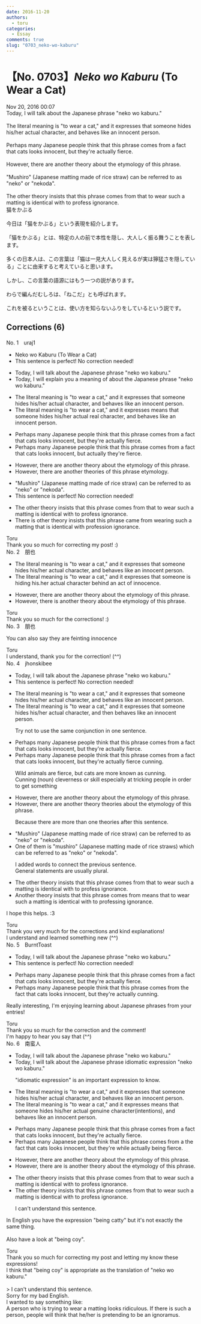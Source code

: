 ```yaml
---
date: 2016-11-20
authors:
  - toru
categories:
  - Essay
comments: true
slug: "0703_neko-wo-kaburu"
---
```


# 【No. 0703】<strong><em>Neko wo Kaburu</strong></em> (To Wear a Cat)
<div class="date">Nov 20, 2016 00:07</div>
<div id="post"><div id="body_show_ori">
Today, I will talk about the Japanese phrase "neko wo kaburu."<br/><br/>The literal meaning is "to wear a cat," and it expresses that someone hides his/her actual character, and behaves like an innocent person.<br/><br/>Perhaps many Japanese people think that this phrase comes from a fact that cats looks innocent, but they're actually fierce. <br/><br/>However, there are another theory about the etymology of this phrase.<br/><br/>"Mushiro" (Japanese matting made of rice straw) can be referred to as "neko" or "nekoda".<br/><br/>The other theory insists that this phrase comes from that to wear such a matting is identical with to profess ignorance.
</div></div>

<!-- more -->

<div id="post_ja"><div id="body_show_mo">
猫をかぶる<br/><br/>今日は「猫をかぶる」という表現を紹介します。<br/><br/>「猫をかぶる」とは、特定の人の前で本性を隠し、大人しく振る舞うことを表します。<br/><br/>多くの日本人は、この言葉は「猫は一見大人しく見えるが実は獰猛さを隠している」ことに由来すると考えていると思います。<br/><br/>しかし、この言葉の語源にはもう一つの説があります。<br/><br/>わらで編んだむしろは、「ねこだ」とも呼ばれます。<br/><br/>これを被るということは、使い方を知らないふりをしているという説です。
</div></div>

## Corrections (6)
<div id="block"><div class="first_name"> No. 1　<span class="just_name">uraj1</span></div><div id="block2">
<ul class="correction_field">
<li class="incorrect">Neko wo Kaburu (To Wear a Cat)</li>
<li class="corrected perfect">This sentence is perfect! No correction needed!</li>
</ul>
<ul class="correction_field">
<li class="incorrect">Today, I will talk about the Japanese phrase "neko wo kaburu."</li>
<li class="corrected correct">
Today, <span class="f_red">I will explain you a meaning of</span> <span class="sline">about</span> the Japanese phrase "neko wo kaburu."
</li>
</ul>
<ul class="correction_field">
<li class="incorrect">The literal meaning is "to wear a cat," and it expresses that someone hides his/her actual character, and behaves like an innocent person.</li>
<li class="corrected correct">
The literal meaning is "to wear a cat," and it <span class="sline">expresses</span> <span class="f_red">means</span> that someone hides his/her <span class="sline">actual</span> <span class="f_red">real</span> character, and behaves like an innocent person.
</li>
</ul>
<ul class="correction_field">
<li class="incorrect">Perhaps many Japanese people think that this phrase comes from a fact that cats looks innocent, but they're actually fierce.</li>
<li class="corrected correct">
Perhaps many Japanese people think that this phrase comes from a fact that cats looks innocent, but <span class="f_blue">actually</span> they're fierce.
</li>
</ul>
<ul class="correction_field">
<li class="incorrect">However, there are another theory about the etymology of this phrase.</li>
<li class="corrected correct">
However, there are another <span class="f_red">theories</span> <span class="f_blue">of this phrase etymology</span>.
</li>
</ul>
<ul class="correction_field">
<li class="incorrect">"Mushiro" (Japanese matting made of rice straw) can be referred to as "neko" or "nekoda".</li>
<li class="corrected perfect">This sentence is perfect! No correction needed!</li>
</ul>
<ul class="correction_field">
<li class="incorrect">The other theory insists that this phrase comes from that to wear such a matting is identical with to profess ignorance.</li>
<li class="corrected correct">
<span class="f_red">There is other theory</span> <span class="sline">insists</span> that this phrase <span class="f_red">came</span> from <span class="f_blue">wearing such a matting that is identical with profession ignorance.</span>
</li>
</ul>
</div><div class="name"><span class="just_name">Toru</span><br>
Thank you so much for correcting my post! :)
</div>
</div>
<div id="block"><div class="first_name"> No. 2　<span class="just_name">朋也</span></div><div id="block2">
<ul class="correction_field">
<li class="incorrect">The literal meaning is "to wear a cat," and it expresses that someone hides his/her actual character, and behaves like an innocent person.</li>
<li class="corrected correct">
The literal meaning is "to wear a cat," and it expresses that someone is hiding his.her actual character behind an act of innocence.
</li>
</ul>
<ul class="correction_field">
<li class="incorrect">However, there are another theory about the etymology of this phrase.</li>
<li class="corrected correct">
However, there is another theory about the etymology of this phrase.
</li>
</ul>
</div><div class="name"><span class="just_name">Toru</span><br>
Thank you so much for the corrections! :)
</div>
</div>
<div id="block"><div class="first_name"> No. 3　<span class="just_name">朋也</span></div><div id="block2">
<p class="comment_small">
 You can also say they are feinting innocence
 <br/>
</p>

</div><div class="name"><span class="just_name">Toru</span><br>
I understand, thank you for the correction! (^^)
</div>
</div>
<div id="block"><div class="first_name"> No. 4　<span class="just_name">jhonskibee</span></div><div id="block2">
<ul class="correction_field">
<li class="incorrect">Today, I will talk about the Japanese phrase "neko wo kaburu."</li>
<li class="corrected perfect">This sentence is perfect! No correction needed!</li>
</ul>
<ul class="correction_field">
<li class="incorrect">The literal meaning is "to wear a cat," and it expresses that someone hides his/her actual character, and behaves like an innocent person.</li>
<li class="corrected correct">
The literal meaning is "to wear a cat," and it expresses that someone hides his/her actual character, <span class="sline"><span class="f_gray">and</span></span> <span class="f_red">then </span>behaves like an innocent person.
<p class="correction_comment">Try not to use the same conjunction in one sentence.</p>
</li>
</ul>
<ul class="correction_field">
<li class="incorrect">Perhaps many Japanese people think that this phrase comes from a fact that cats looks innocent, but they're actually fierce.</li>
<li class="corrected correct">
Perhaps many Japanese people think that this phrase comes from a fact that cats looks innocent, but they're actually <span class="sline">fierce</span> <span class="f_blue">cunning</span>.
<p class="correction_comment">Wild animals are fierce, but cats are more known as cunning.<br/>Cunning (noun) cleverness or skill especially at tricking people in order to get something</p>
</li>
</ul>
<ul class="correction_field">
<li class="incorrect">However, there are another theory about the etymology of this phrase.</li>
<li class="corrected correct">
However, there are <span class="f_gray"><span class="sline">an</span></span>other <span class="f_gray"><span class="sline">theory</span></span> <span class="f_blue">theories</span> about the etymology of this phrase.
<p class="correction_comment">Because there are more than one theories after this sentence.</p>
</li>
</ul>
<ul class="correction_field">
<li class="incorrect">"Mushiro" (Japanese matting made of rice straw) can be referred to as "neko" or "nekoda".</li>
<li class="corrected correct">
<span class="f_red">One of them is</span> "mushiro" (Japanese matting made of rice straw<span class="f_blue">s</span>) <span class="f_red">which</span> can be referred to as "neko" or "nekoda".
<p class="correction_comment">I added words to connect the previous sentence.<br/>General statements are usually plural.</p>
</li>
</ul>
<ul class="correction_field">
<li class="incorrect">The other theory insists that this phrase comes from that to wear such a matting is identical with to profess ignorance.</li>
<li class="corrected correct">
<span class="f_red">An</span>other theory insists that this phrase <span class="sline">comes from</span> <span class="f_blue">means</span> <span class="sline"><span class="f_gray">that</span></span> to wear such a matting is identical <span class="f_gray"><span class="sline">with</span></span> to profess<span class="f_red">ing</span> ignorance.
</li>
</ul>
<p class="comment_small">
 I hope this helps. :3
</p>

</div><div class="name"><span class="just_name">Toru</span><br>
Thank you very much for the corrections and kind explanations!<br/>I understand and learned something new (^^)
</div>
</div>
<div id="block"><div class="first_name"> No. 5　<span class="just_name">BurntToast</span></div><div id="block2">
<ul class="correction_field">
<li class="incorrect">Today, I will talk about the Japanese phrase "neko wo kaburu."</li>
<li class="corrected perfect">This sentence is perfect! No correction needed!</li>
</ul>
<ul class="correction_field">
<li class="incorrect">Perhaps many Japanese people think that this phrase comes from a fact that cats looks innocent, but they're actually fierce.</li>
<li class="corrected correct">
Perhaps many Japanese people think that this phrase comes from <span class="f_blue">the</span> fact that cats look<span class="sline">s</span> innocent, but they're actually <span class="f_blue">cunning</span>.
</li>
</ul>
<p class="comment_small">
 Really interesting, I'm enjoying learning about Japanese phrases from your entries!
</p>

</div><div class="name"><span class="just_name">Toru</span><br>
Thank you so much for the correction and the comment!<br/>I'm happy to hear you say that (^^)
</div>
</div>
<div id="block"><div class="first_name"> No. 6　<span class="just_name">南蛮人</span></div><div id="block2">
<ul class="correction_field">
<li class="incorrect">Today, I will talk about the Japanese phrase "neko wo kaburu."</li>
<li class="corrected correct">
Today, I will talk about the Japanese <span class="sline"><span class="f_red">phrase</span></span> <span class="f_blue">idiomatic expression</span> "neko wo kaburu."
<p class="correction_comment">"idiomatic expression" is an important expression to know.</p>
</li>
</ul>
<ul class="correction_field">
<li class="incorrect">The literal meaning is "to wear a cat," and it expresses that someone hides his/her actual character, and behaves like an innocent person.</li>
<li class="corrected correct">
The literal meaning is "to wear a cat," and it <span class="sline"><span class="f_red">expresses</span></span> <span class="f_blue">means</span> that someone hides his/her <span class="sline"><span class="f_red">actual</span></span> <span class="f_blue">genuine</span> character<span class="f_gray">(intentions)</span>, and behaves like an innocent person.
</li>
</ul>
<ul class="correction_field">
<li class="incorrect">Perhaps many Japanese people think that this phrase comes from a fact that cats looks innocent, but they're actually fierce.</li>
<li class="corrected correct">
Perhaps many Japanese people think that this phrase comes from <span class="sline"><span class="f_red">a</span></span> <span class="f_blue">the</span> fact that cats look<span class="f_bold"><span class="sline"><span class="f_red">s</span></span></span> innocent, <span class="sline"><span class="f_red">but they're</span></span> <span class="f_blue">while</span> actually <span class="f_blue">being</span> fierce.
</li>
</ul>
<ul class="correction_field">
<li class="incorrect">However, there are another theory about the etymology of this phrase.</li>
<li class="corrected correct">
However, there <span class="sline"><span class="f_red">are</span></span> <span class="f_blue">is</span> another theory about the etymology of this phrase.
</li>
</ul>
<ul class="correction_field">
<li class="incorrect">The other theory insists that this phrase comes from that to wear such a matting is identical with to profess ignorance.</li>
<li class="corrected correct">
The other theory insists that this phrase comes from that to wear such a matting is identical with to profess ignorance.
<p class="correction_comment">I can't understand this sentence.</p>
</li>
</ul>
<p class="comment_small">
 In English you have the expression "being catty" but it's not exactly the same thing.
 <br/>
 <br/>
 Also have a look at "being coy".
</p>

</div><div class="name"><span class="just_name">Toru</span><br>
Thank you so much for correcting my post and letting my know these expressions!<br/>I think that "being coy" is appropriate as the translation of "neko wo kaburu."<br/><br/>&gt; I can't understand this sentence.<br/>Sorry for my bad English.<br/>I wanted to say something like:<br/>A person who is trying to wear a matting looks ridiculous. If there is such a person, people will think that he/her is pretending to be an ignoramus. 
</div>
</div>

